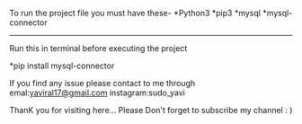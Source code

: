 To run the project file you must have these-
*Python3
*pip3
*mysql
*mysql-connector

------------------------------------------
Run this in terminal before executing the project

*pip install mysql-connector

If you find any issue please contact to me through 
emal:yaviral17@gmail.com
instagram:sudo_yavi

ThanK you for visiting here...
Please Don't forget to subscribe my channel : )

